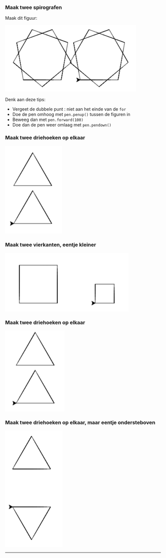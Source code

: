 ### Maak twee spirografen

Maak dit figuur:

![image-20190404092738503](../../img/image-20190404092738503.png)

Denk aan deze tips:

* Vergeet de dubbele punt : niet aan het einde van de `for`
* Doe de pen omhoog met `pen.penup()` tussen de figuren in
* Beweeg dan met `pen.forward(100)`
* Doe dan de pen weer omlaag met `pen.pendown()`



### Maak twee driehoeken op elkaar  

![image-20190404092756483](../../img/image-20190404092756483.png)

### Maak twee vierkanten, eentje kleiner  

![image-20190404092806969](../../img/image-20190404092806969.png)

### Maak twee driehoeken op elkaar

![image-20190404092914547](../../img/image-20190404092914547.png)

### Maak twee driehoeken op elkaar, maar eentje ondersteboven 

![image-20190404092820971](../../img/image-20190404092820971.png)

------


 <div style="page-break-after: always;"></div>

